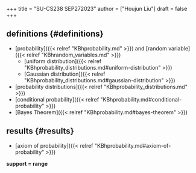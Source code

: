 +++
title = "SU-CS238 SEP272023"
author = ["Houjun Liu"]
draft = false
+++

## definitions {#definitions}

-   [probability]({{< relref "KBhprobability.md" >}}) and [random variable]({{< relref "KBhrandom_variables.md" >}})
    -   [uniform distribution]({{< relref "KBhprobability_distributions.md#uniform-distribution" >}})
    -   [Gaussian distribution]({{< relref "KBhprobability_distributions.md#gaussian-distribution" >}})
-   [probability distributions]({{< relref "KBhprobability_distributions.md" >}})
-   [conditional probability]({{< relref "KBhprobability.md#conditional-probability" >}})
-   [Bayes Theorem]({{< relref "KBhprobability.md#bayes-theorem" >}})


## results {#results}

-   [axiom of probability]({{< relref "KBhprobability.md#axiom-of-probability" >}})

****support = range****
